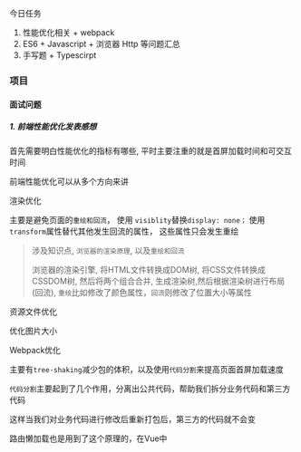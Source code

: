 今日任务

1. 性能优化相关 + webpack
2. ES6 + Javascript + 浏览器 Http 等问题汇总
3. 手写题 + Typescirpt





### 项目

#### 面试问题

##### 1. 前端性能优化发表感想

首先需要明白性能优化的指标有哪些, 平时主要注重的就是首屏加载时间和可交互时间

前端性能优化可以从多个方向来讲

渲染优化

主要是避免页面的`重绘和回流`， 使用 `visiblity`替换`display: none；` 使用 `transform`属性替代其他发生回流的属性， 这些属性只会发生重绘

> 涉及知识点, `浏览器的渲染原理`, 以及`重绘和回流`
>
> 浏览器的渲染引擎, 将HTML文件转换成DOM树, 将CSS文件转换成CSSDOM树, 然后将两个组合合并, 生成渲染树,然后根据渲染树进行布局(回流), `重绘`比如修改了颜色属性，`回流`则修改了位置大小等属性

资源文件优化

优化图片大小

Webpack优化 

主要有`tree-shaking`减少包的体积，以及使用`代码分割`来提高页面首屏加载速度

`代码分割`主要起到了几个作用，分离出公共代码，帮助我们拆分业务代码和第三方代码

这样当我们对业务代码进行修改后重新打包后，第三方的代码就不会变

路由懒加载也是用到了这个原理的，在Vue中
